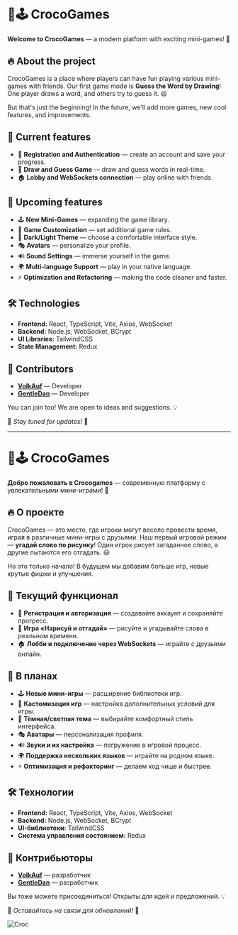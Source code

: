 # 🎨🕹️ CrocoGames

**Welcome to CrocoGames** — a modern platform with exciting mini-games! 🚀

## 🔥 About the project

CrocoGames is a place where players can have fun playing various mini-games with friends. Our first game mode is **Guess the Word by Drawing**! One player draws a word, and others try to guess it. 😃

But that's just the beginning! In the future, we'll add more games, new cool features, and improvements.

## 🌟 Current features

- 🔑 **Registration and Authentication** — create an account and save your progress.
- 🎨 **Draw and Guess Game** — draw and guess words in real-time.
- 🏠 **Lobby and WebSockets connection** — play online with friends.

## 🚀 Upcoming features

- 🕹️ **New Mini-Games** — expanding the game library.
- 🐊 **Game Customization** — set additional game rules.
- 🎨 **Dark/Light Theme** — choose a comfortable interface style.
- 🎭 **Avatars** — personalize your profile.
- 🔊 **Sound Settings** — immerse yourself in the game.
- 🌍 **Multi-language Support** — play in your native language.
- ⚡ **Optimization and Refactoring** — making the code cleaner and faster.

## 🛠️ Technologies

- **Frontend:** React, TypeScript, Vite, Axios, WebSocket
- **Backend:** Node.js, WebSocket, BCrypt
- **UI Libraries:** TailwindCSS
- **State Management:** Redux

## 👥 Contributors

- **[VolkAuf](https://github.com/VolkAuf)** — Developer
- **[GentleDan](https://github.com/GentleDan)** — Developer

You can join too! We are open to ideas and suggestions. 💡

📌 *Stay tuned for updates!* 🚀

---

# 🎨🕹️ CrocoGames

**Добро пожаловать в Crocogames** — современную платформу с увлекательными мини-играми! 🚀

## 🔥 О проекте

CrocoGames — это место, где игроки могут весело провести время, играя в различные мини-игры с друзьями. Наш первый игровой режим — **угадай слово по рисунку**! Один игрок рисует загаданное слово, а другие пытаются его отгадать. 😃

Но это только начало! В будущем мы добавим больше игр, новые крутые фишки и улучшения.

## 🌟 Текущий функционал

- 🔑 **Регистрация и авторизация** — создавайте аккаунт и сохраняйте прогресс.
- 🎨 **Игра «Нарисуй и отгадай»** — рисуйте и угадывайте слова в реальном времени.
- 🏠 **Лобби и подключение через WebSockets** — играйте с друзьями онлайн.

## 🚀 В планах

- 🕹️ **Новые мини-игры** — расширение библиотеки игр.
- 🐊 **Кастомизация игр** — настройка дополнительных условий для игры.
- 🎨 **Тёмная/светлая тема** — выбирайте комфортный стиль интерфейса.
- 🎭 **Аватары** — персонализация профиля.
- 🔊 **Звуки и их настройка** — погружение в игровой процесс.
- 🌍 **Поддержка нескольких языков** — играйте на родном языке.
- ⚡ **Оптимизация и рефакторинг** — делаем код чище и быстрее.

## 🛠️ Технологии

- **Frontend:** React, TypeScript, Vite, Axios, WebSocket
- **Backend:** Node.js, WebSocket, BCrypt
- **UI-библиотеки:** TailwindCSS
- **Система управления состоянием:** Redux

## 👥 Контрибьюторы

- **[VolkAuf](https://github.com/VolkAuf)** — разработчик
- **[GentleDan](https://github.com/GentleDan)** — разработчик

Вы тоже можете присоединиться! Открыты для идей и предложений. 💡

📌 *Оставайтесь на связи для обновлений!* 🚀

![Croc](front/src/assets/croc.png)
